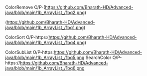 ColorRemove O/P-(https://github.com/Bharath-HD/Advanced-java/blob/main/1b_ArrayList_/1bq2.png)

(https://github.com/Bharath-HD/Advanced-java/blob/main/1b_ArrayList_/1bq1.png)

ColorSort O/P-https:(https://github.com/Bharath-HD/Advanced-java/blob/main/1b_ArrayList_/1bq4.png)

ColorSubList O/P-https:https://github.com/Bharath-HD/Advanced-java/blob/main/1b_ArrayList_/1bq5.png
SearchColor O/P-https://https://github.com/Bharath-HD/Advanced-java/blob/main/1b_ArrayList_/1bq6.png
